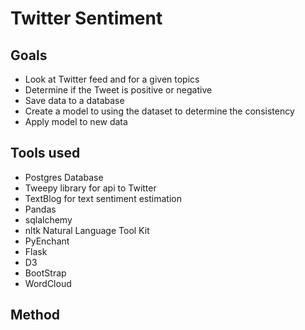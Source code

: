 # Twitter Sentiment

## Goals

+ Look at Twitter feed and for a given topics
+ Determine if the Tweet is positive or negative 
+ Save data to a database
+ Create a model to using the dataset to determine the consistency
+ Apply model to new data

## Tools used
+ Postgres Database
+ Tweepy library for api to Twitter
+ TextBlog for text sentiment estimation
+ Pandas
+ sqlalchemy 
+ nltk Natural Language Tool Kit
+ PyEnchant
+ Flask
+ D3
+ BootStrap
+ WordCloud

## Method


